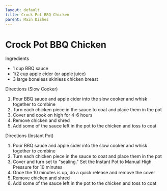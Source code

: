 ```yaml
---
layout: default
title: Crock Pot BBQ Chicken
parent: Main Dishes
---
```

# Crock Pot BBQ Chicken

Ingredients
  * 1 cup BBQ sauce
  * 1/2 cup apple cider (or apple juice)
  * 3 large boneless skinless chicken breast

Directions (Slow Cooker)
  1. Pour BBQ sauce and apple cider into the slow cooker and whisk together to combine
  2. Turn each chicken piece in the sauce to coat and place them in the pot
  3. Cover and cook on high for 4-6 hours
  4. Remove chicken and shred
  5. Add some of the sauce left in the pot to the chicken and toss to coat

Directions (Instant Pot)
  1. Pour BBQ sauce and apple cider into the slow cooker and whisk together to combine
  2. Turn each chicken piece in the sauce to coat and place them in the pot
  3. Cover and turn set to "sealing." Set the Instant Pot to Manual High Pressure for 10 minutes
  4. Once the 10 minutes is up, do a quick release and remove the cover
  5. Remove chicken and shred
  6. Add some of the sauce left in the pot to the chicken and toss to coat